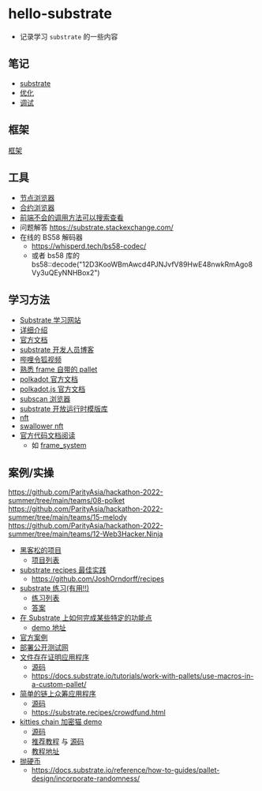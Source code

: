 # hello-substrate

- 记录学习 `substrate` 的一些内容

## 笔记

- [substrate](./docs/substrate/)
- [优化](./docs/优化.md)
- [调试](./docs/调试.md)

## 框架

[框架](./docs/substrate/frame)

## 工具

- [节点浏览器](https://polkadot.js.org/apps/?rpc=ws%3A%2F%2F127.0.0.1%3A9944#/explorer)
- [合约浏览器](https://contracts-ui.substrate.io/)
- [前端不会的调用方法可以搜索查看](https://github.com/TarikGul/jsonrpsee-external-tests)
- 问题解答 https://substrate.stackexchange.com/
- 在线的 BS58 解码器
  - https://whisperd.tech/bs58-codec/
  - 或者 bs58 库的 bs58::decode("12D3KooWBmAwcd4PJNJvfV89HwE48nwkRmAgo8Vy3uQEyNNHBox2")

## 学习方法

- [Substrate 学习网站](https://www.subdev.cn/)
- [详细介绍](https://mp.weixin.qq.com/s/dsdRCZGYdzRcjqW4BvT-kA)
- [官方文档](https://docs.substrate.io/quick-start/)
- [substrate 开发人员博客](https://www.shawntabrizi.com/portfolio/)
- [哔哩令狐视频](https://space.bilibili.com/485433391?spm_id_from=333.337.search-card.all.click)
- [熟悉 frame 自带的 pallet](https://github.com/paritytech/substrate/tree/master/frame)
- [polkadot 官方文档](https://wiki.polkadot.network/docs/getting-started)
- [polkadot.js 官方文档](https://polkadot.js.org/docs/)
- [subscan 浏览器](https://www.subscan.io/)
- [substrate 开放运行时模版库](https://github.com/open-web3-stack/open-runtime-module-library)
- [nft](https://github.com/rmrk-team/rmrk-substrate)
- [swallower nft](https://github.com/NFTicket-Lab/swallower)
- [官方代码文档阅读](https://crates.parity.io)
  - 如 [frame_system](https://crates.parity.io/sc_service/index.html?search=frame_system)

## 案例/实操

https://github.com/ParityAsia/hackathon-2022-summer/tree/main/teams/08-polket
https://github.com/ParityAsia/hackathon-2022-summer/tree/main/teams/15-melody
https://github.com/ParityAsia/hackathon-2022-summer/tree/main/teams/12-Web3Hacker.Ninja

- [黑客松的项目](https://github.com/ParityAsia/hackathon-2022-summer)
  - [项目列表](https://mp.weixin.qq.com/s/2gYmLylCseA6xt3TXeqocA)
- [substrate recipes 最佳实践](https://substrate.recipes/introduction.html)
  - https://github.com/JoshOrndorff/recipes
- [substrate 练习(有用!!)](https://github.com/rusty-crewmates/substrate-tutorials/blob/main/exercises/ex03-nft/nft/src/lib.rs)
  - [练习列表](https://github.com/rusty-crewmates/substrate-tutorials/tree/main/exercises)
  - [答案](https://github.com/rusty-crewmates/substrate-tutorials/tree/solutions/exercises)
- [在 Substrate 上如何完成某些特定的功能点](https://docs.substrate.io/reference/how-to-guides/)
  - [demo 地址](https://github.com/substrate-developer-hub/substrate-how-to-guides)
- [官方案例](https://github.com/paritytech/substrate/tree/master/frame/examples)
- [部署公开测试网](https://whisperd.tech/post/substrate_launch_public_testnet/)
- [文件存在证明应用程序](https://github.com/hello-substrate/substrate-pallet/tree/file-exists-claim)
  - [源码](https://github.com/hello-substrate/substrate-pallet/tree/file-exists-claim)
  - https://docs.substrate.io/tutorials/work-with-pallets/use-macros-in-a-custom-pallet/
- [简单的链上众筹应用程序](https://github.com/hello-substrate/substrate-pallet/tree/simple-crowd-fund)
  - [源码](https://github.com/hello-substrate/substrate-pallet/tree/simple-crowd-fund)
  - https://substrate.recipes/crowdfund.html
- [kitties chain 加密猫 demo](https://github.com/hello-substrate/substrate-pallet/tree/kitties)
  - [源码](https://github.com/hello-substrate/substrate-pallet/tree/kitties)
  - [推荐教程](https://sacha-l.github.io/substrate-collectables-workshop/#/) 与 [源码](https://github.com/substrate-developer-hub/substrate-node-template/tree/tutorials/solutions/kitties)
  - [教程地址](https://doc.deepernetwork.org/tutorials/v3/kitties/pt1/)
- [抛硬币](https://whisperd.tech/post/substrate_coin_flip/)
  - https://docs.substrate.io/reference/how-to-guides/pallet-design/incorporate-randomness/
